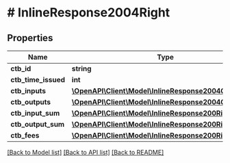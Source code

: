 # # InlineResponse2004Right

## Properties

Name | Type | Description | Notes
------------ | ------------- | ------------- | -------------
**ctb_id** | **string** |  | 
**ctb_time_issued** | **int** |  | [optional] 
**ctb_inputs** | [**\OpenAPI\Client\Model\InlineResponse2004CtbInputs[]**](InlineResponse2004CtbInputs.md) |  | 
**ctb_outputs** | [**\OpenAPI\Client\Model\InlineResponse2004CtbInputs[]**](InlineResponse2004CtbInputs.md) |  | 
**ctb_input_sum** | [**\OpenAPI\Client\Model\InlineResponse200RightCoin**](InlineResponse200RightCoin.md) |  | 
**ctb_output_sum** | [**\OpenAPI\Client\Model\InlineResponse200RightCoin**](InlineResponse200RightCoin.md) |  | 
**ctb_fees** | [**\OpenAPI\Client\Model\InlineResponse200RightCoin**](InlineResponse200RightCoin.md) |  | 

[[Back to Model list]](../../README.md#documentation-for-models) [[Back to API list]](../../README.md#documentation-for-api-endpoints) [[Back to README]](../../README.md)


